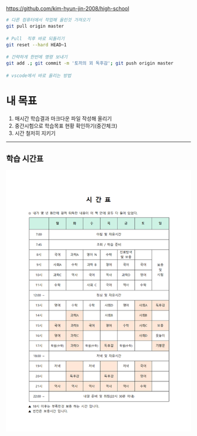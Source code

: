 https://github.com/kim-hyun-jin-2008/high-school

```bash
# 다른 컴퓨터에서 작업해 올린것 가져오기
git pull origin master

# Pull  직후 바로 되돌리기
git reset --hard HEAD~1

# 간략하게 한번에 명령 보내기
git add .; git commit -m '토끼의 꾀 독후감'; git push origin master

# vscode에서 바로 올리는 방법
```

# 내 목표
1. 매시간 학습결과 마크다운 파일 작성해 올리기
1. 중간시험으로 학습목표 현황 확인하기(중간체크)
1. 시간 철저히 지키기

<hr>

## 학습 시간표
<img src="최소목표/시간표/시간표001.png">

